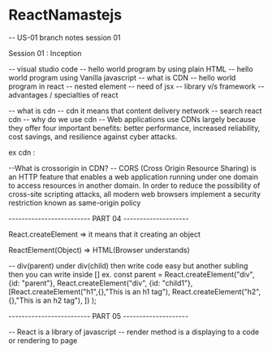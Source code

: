 



# ReactNamastejs

-- US-01 branch notes session 01

Session 01 : Inception

-- visual studio code
-- hello world program by using plain HTML
-- hello world program using Vanilla javascript
-- what is CDN
-- hello world program in react
-- nested element
-- need of jsx
-- library v/s framework
-- advantages / specialties of react


 -- what is cdn 
    -- cdn it means that content delivery network
    -- search react cdn
-- why do we use cdn
   --  Web applications use CDNs largely because they offer four important benefits: better performance, increased reliability, 
   cost  savings, and resilience against cyber attacks.

   ex cdn : <script crossorigin src="https://unpkg.com/react@18/umd/react.development.js"></script>
            <script crossorigin src="https://unpkg.com/react-dom@18/umd/react-dom.development.js"></script>

--What is crossorigin in CDN?
    -- CORS (Cross Origin Resource Sharing) is an HTTP feature that enables a web application running under one domain to access      resources in another domain. In order to reduce the possibility of cross-site scripting attacks, all modern web browsers implement a security restriction known as same-origin policy

------------------------- PART 04 --------------------


React.createElement => it means that it creating an object

ReactElement(Object) => HTML(Browser understands)

-- div(parent) under div(child) then write code easy but another subling then you can write inside [] 
  ex. const parent = React.createElement("div", {id: "parent"},
         React.createElement("div", {id: "child1"},
       [React.createElement("h1",{},"This is an h1 tag"),
       React.createElement("h2",{},"This is an h2 tag"),
      ])
      ); 

------------------------- PART 05 --------------------

-- React is a library of javascript
-- render method is a displaying to a code or rendering to page





 









































